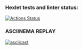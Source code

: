 ### Hexlet tests and linter status:
[![Actions Status](https://github.com/dmitrykholopov/python-project-50/workflows/hexlet-check/badge.svg)](https://github.com/dmitrykholopov/python-project-50/actions)

### ASCIINEMA REPLAY
[![asciicast](https://asciinema.org/a/GG0YnxVs6cNI6V3zks07qKpdo.svg)](https://asciinema.org/a/GG0YnxVs6cNI6V3zks07qKpdo)